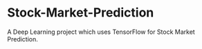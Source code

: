 # Stock-Market-Prediction
A Deep Learning project which uses TensorFlow for Stock Market Prediction.